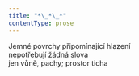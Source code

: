 ```yaml
---
title: "*\_*\_*"
contentType: prose
---
```


<section>

Jemné povrchy připomínající hlazení  
nepotřebují žádná slova  
jen vůně, pachy; prostor ticha

</section>

